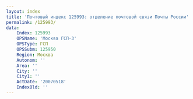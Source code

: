 ```yaml
---
layout: index
title: 'Почтовый индекс 125993: отделение почтовой связи Почты России'
permalink: /125993/
data:
    Index: 125993
    OPSName: 'Москва ГСП-3'
    OPSType: ГСП
    OPSSubm: 125950
    Region: Москва
    Autonom: ''
    Area: ''
    City: ''
    City1: ''
    ActDate: '20070518'
    IndexOld: ''
---
```

